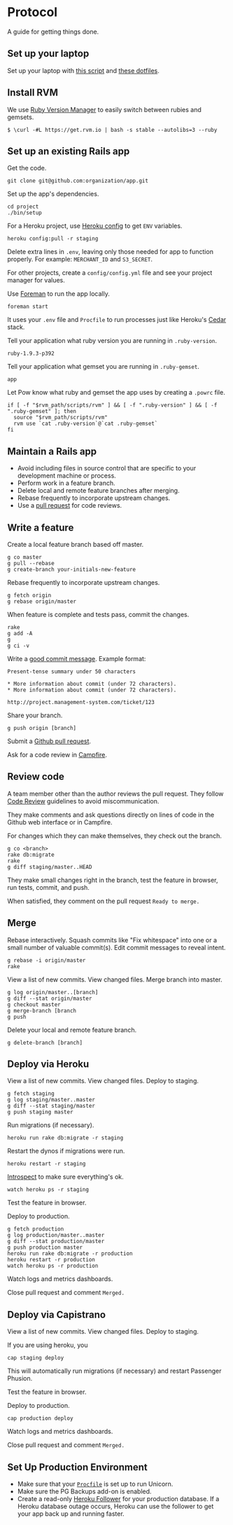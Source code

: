 Protocol
========

A guide for getting things done.

Set up your laptop
-------------

Set up your laptop with [this script](https://github.com/thoughtbot/laptop)
and [these dotfiles](https://github.com/thoughtbot/dotfiles).

Install RVM
-------------

We use [Ruby Version Manager](http://rvm.io) to easily switch between rubies and gemsets.

    $ \curl -#L https://get.rvm.io | bash -s stable --autolibs=3 --ruby

Set up an existing Rails app
----------------

Get the code.

    git clone git@github.com:organization/app.git

Set up the app's dependencies.

    cd project
    ./bin/setup

For a Heroku project, use [Heroku config](https://github.com/ddollar/heroku-config) to get `ENV`
variables.

    heroku config:pull -r staging

Delete extra lines in `.env`, leaving only those needed for app to function
properly. For example: `MERCHANT_ID` and `S3_SECRET`.

For other projects, create a `config/config.yml` file and see your project manager for values.

Use [Foreman](http://goo.gl/oy4uw) to run the app locally.

    foreman start

It uses your `.env` file and `Procfile` to run processes just like Heroku's
[Cedar](https://devcenter.heroku.com/articles/cedar/) stack.


Tell your application what ruby version you are running in `.ruby-version`.

    ruby-1.9.3-p392

Tell your application what gemset you are running in `.ruby-gemset`.

    app

Let Pow know what ruby and gemset the app uses by creating a `.powrc` file.

    if [ -f "$rvm_path/scripts/rvm" ] && [ -f ".ruby-version" ] && [ -f ".ruby-gemset" ]; then
      source "$rvm_path/scripts/rvm"
      rvm use `cat .ruby-version`@`cat .ruby-gemset`
    fi


Maintain a Rails app
--------------------

* Avoid including files in source control that are specific to your
  development machine or process.
* Perform work in a feature branch.
* Delete local and remote feature branches after merging.
* Rebase frequently to incorporate upstream changes.
* Use a [pull request](http://goo.gl/Kmdee) for code reviews.

Write a feature
---------------

Create a local feature branch based off master.

    g co master
    g pull --rebase
    g create-branch your-initials-new-feature

Rebase frequently to incorporate upstream changes.

    g fetch origin
    g rebase origin/master

When feature is complete and tests pass, commit the changes.

    rake
    g add -A
    g
    g ci -v

Write a [good commit message](http://goo.gl/w11us). Example format:

    Present-tense summary under 50 characters

    * More information about commit (under 72 characters).
    * More information about commit (under 72 characters).

    http://project.management-system.com/ticket/123

Share your branch.

    g push origin [branch]

Submit a [Github pull request](http://goo.gl/Kmdee).

Ask for a code review in [Campfire](http://tgfi.campfirenow.com).

Review code
-----------

A team member other than the author reviews the pull request. They follow
[Code Review](../code-review) guidelines to avoid
miscommunication.

They make comments and ask questions directly on lines of code in the Github
web interface or in Campfire.

For changes which they can make themselves, they check out the branch.

    g co <branch>
    rake db:migrate
    rake
    g diff staging/master..HEAD

They make small changes right in the branch, test the feature in browser,
run tests, commit, and push.

When satisfied, they comment on the pull request `Ready to merge.`

Merge
-----

Rebase interactively. Squash commits like "Fix whitespace" into one or a
small number of valuable commit(s). Edit commit messages to reveal intent.

    g rebase -i origin/master
    rake

View a list of new commits. View changed files. Merge branch into master.

    g log origin/master..[branch]
    g diff --stat origin/master
    g checkout master
    g merge-branch [branch
    g push

Delete your local and remote feature branch.

    g delete-branch [branch]

Deploy via Heroku
------

View a list of new commits. View changed files. Deploy to staging.

    g fetch staging
    g log staging/master..master
    g diff --stat staging/master
    g push staging master

Run migrations (if necessary).

    heroku run rake db:migrate -r staging

Restart the dynos if migrations were run.

    heroku restart -r staging

[Introspect](http://goo.gl/tTgVF) to make sure everything's ok.

    watch heroku ps -r staging

Test the feature in browser.

Deploy to production.

    g fetch production
    g log production/master..master
    g diff --stat production/master
    g push production master
    heroku run rake db:migrate -r production
    heroku restart -r production
    watch heroku ps -r production

Watch logs and metrics dashboards.

Close pull request and comment `Merged.`

Deploy via Capistrano
------

View a list of new commits. View changed files. Deploy to staging.

If you are using heroku, you

    cap staging deploy

This will automatically run migrations (if necessary) and restart Passenger Phusion.

Test the feature in browser.

Deploy to production.

    cap production deploy

Watch logs and metrics dashboards.

Close pull request and comment `Merged.`

Set Up Production Environment
-----------------------------

* Make sure that your
  [`Procfile`](https://devcenter.heroku.com/articles/procfile)
  is set up to run Unicorn.
* Make sure the PG Backups add-on is enabled.
* Create a read-only [Heroku Follower](http://goo.gl/xWDMx) for your
  production database. If a Heroku database outage occurs, Heroku can use the
  follower to get your app back up and running faster.
